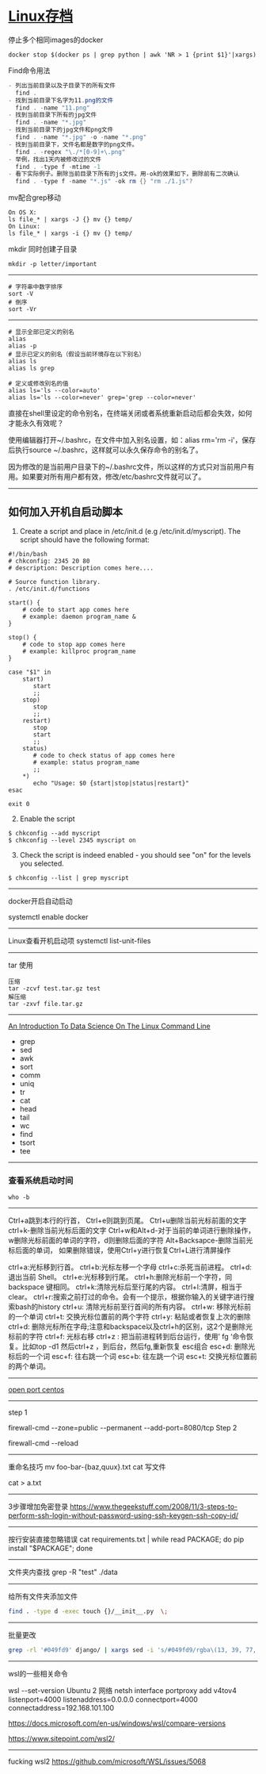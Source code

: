 # [Linux存档](https://github.com/yihong0618/gitblog/issues/8)

停止多个相同images的docker 
```shell
docker stop $(docker ps | grep python | awk 'NR > 1 {print $1}'|xargs)
```
Find命令用法
```powershell
- 列出当前目录以及子目录下的所有文件
  find .
- 找到当前目录下名字为11.png的文件
  find . -name "11.png"
- 找到当前目录下所有的jpg文件
  find . -name "*.jpg"
- 找到当前目录下的jpg文件和png文件
  find . -name "*.jpg" -o -name "*.png"
- 找到当前目录下，文件名都是数字的png文件。
  find . -regex "\./*[0-9]+\.png" 
- 举例，找出1天内被修改过的文件
  find . -type f -mtime -1
- 看下实际例子。删除当前目录下所有的js文件。用-ok的效果如下，删除前有二次确认
  find . -type f -name "*.js" -ok rm {} "rm ./1.js"? 
```
mv配合grep移动
```shell
On OS X:
ls file_* | xargs -J {} mv {} temp/
On Linux:
ls file_* | xargs -i {} mv {} temp/
```
mkdir 同时创建子目录
```shell
mkdir -p letter/important
```

---

```shell
# 字符串中数字排序
sort -V
# 倒序
sort -Vr
```

---

```shell
# 显示全部已定义的别名
alias
alias -p
# 显示已定义的别名（假设当前环境存在以下别名）
alias ls
alias ls grep

# 定义或修改别名的值
alias ls='ls --color=auto'
alias ls='ls --color=never' grep='grep --color=never'
```
直接在shell里设定的命令别名，在终端关闭或者系统重新启动后都会失效，如何才能永久有效呢？

使用编辑器打开~/.bashrc，在文件中加入别名设置，如：alias rm='rm -i'，保存后执行source ~/.bashrc，这样就可以永久保存命令的别名了。

因为修改的是当前用户目录下的~/.bashrc文件，所以这样的方式只对当前用户有用。如果要对所有用户都有效，修改/etc/bashrc文件就可以了。


---

## 如何加入开机自启动脚本
1. Create a script and place in /etc/init.d (e.g /etc/init.d/myscript). The script should have the following format:
```shell
#!/bin/bash
# chkconfig: 2345 20 80
# description: Description comes here....

# Source function library.
. /etc/init.d/functions

start() {
    # code to start app comes here 
    # example: daemon program_name &
}

stop() {
    # code to stop app comes here 
    # example: killproc program_name
}

case "$1" in 
    start)
       start
       ;;
    stop)
       stop
       ;;
    restart)
       stop
       start
       ;;
    status)
       # code to check status of app comes here 
       # example: status program_name
       ;;
    *)
       echo "Usage: $0 {start|stop|status|restart}"
esac

exit 0 
```
2. Enable the script
```
$ chkconfig --add myscript 
$ chkconfig --level 2345 myscript on 
```
3. Check the script is indeed enabled - you should see "on" for the levels you selected.
```
$ chkconfig --list | grep myscript
```

---

docker开启自动启动

systemctl enable docker

---

Linux查看开机启动项
systemctl list-unit-files

---

tar 使用
```shell
压缩
tar -zcvf test.tar.gz test
解压缩
tar -zxvf file.tar.gz
```

---

[An Introduction To Data Science On The Linux Command Line](https://blog.robertelder.org/data-science-linux-command-line/)
- grep
- sed
- awk
- sort
- comm
- uniq
- tr
- cat
- head
- tail
- wc
- find
- tsort
- tee

---

### 查看系统启动时间
```shell
who -b
```

---

Ctrl+a跳到本行的行首，
Ctrl+e则跳到页尾。
Ctrl+u删除当前光标前面的文字
ctrl+k-删除当前光标后面的文字
Ctrl+w和Alt+d-对于当前的单词进行删除操作，w删除光标前面的单词的字符，d则删除后面的字符
Alt+Backsapce-删除当前光标后面的单词，
如果删除错误，使用Ctrl+y进行恢复Ctrl+L进行清屏操作

ctrl+a:光标移到行首。
ctrl+b:光标左移一个字母
ctrl+c:杀死当前进程。
ctrl+d:退出当前 Shell。
ctrl+e:光标移到行尾。
ctrl+h:删除光标前一个字符，同 backspace 键相同。
ctrl+k:清除光标后至行尾的内容。
ctrl+l:清屏，相当于clear。
ctrl+r:搜索之前打过的命令。会有一个提示，根据你输入的关键字进行搜索bash的history
ctrl+u: 清除光标前至行首间的所有内容。
ctrl+w: 移除光标前的一个单词
ctrl+t: 交换光标位置前的两个字符
ctrl+y: 粘贴或者恢复上次的删除
ctrl+d: 删除光标所在字母;注意和backspace以及ctrl+h的区别，这2个是删除光标前的字符
ctrl+f: 光标右移
ctrl+z : 把当前进程转到后台运行，使用’ fg ‘命令恢复。比如top -d1 然后ctrl+z ，到后台，然后fg,重新恢复
esc组合
esc+d: 删除光标后的一个词
esc+f: 往右跳一个词
esc+b: 往左跳一个词
esc+t: 交换光标位置前的两个单词。

---

[open port centos](https://stackoverflow.com/questions/19034542/how-to-open-port-in-centos)

---


step 1

firewall-cmd --zone=public --permanent --add-port=8080/tcp
Step 2

firewall-cmd --reload

---

重命名技巧
mv foo-bar-{baz,quux}.txt
cat 写文件

cat > a.txt


---

3步骤增加免密登录
https://www.thegeekstuff.com/2008/11/3-steps-to-perform-ssh-login-without-password-using-ssh-keygen-ssh-copy-id/

---

按行安装直接忽略错误
cat requirements.txt | while read PACKAGE; do pip install "$PACKAGE"; done

---

文件夹内查找
grep -R "test" ./data

---

给所有文件夹添加文件
```sh
find . -type d -exec touch {}/__init__.py  \;
```

---

批量更改
```sh
grep -rl '#049fd9' django/ | xargs sed -i 's/#049fd9/rgba\(13, 39, 77, 1\)/g'
```

---

wsl的一些相关命令

wsl --set-version Ubuntu 2
网络
netsh interface portproxy add v4tov4 listenport=4000 listenaddress=0.0.0.0 connectport=4000 connectaddress=192.168.101.100

https://docs.microsoft.com/en-us/windows/wsl/compare-versions

https://www.sitepoint.com/wsl2/

---

fucking wsl2
https://github.com/microsoft/WSL/issues/5068